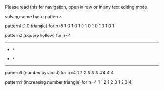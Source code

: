 Please read this for navigation, open in raw or in any text editing mode

solving some basic patterns

pattern1 (1 0 triangle)
  for n=5
  1
  0 1
  0 1 0
  1 0 1 0
  1 0 1 0 1

pattern2 (square hollow)
  for n=4
  * * * * 
  *     *
  *     *
  * * * *

pattern3 (number pyramid)
  for n=4
      1
     2 2
    3 3 3
   4 4 4 4

pattern4 (increasing number triangle)
  for n=4
  1
  1 2
  1 2 3
  1 2 3 4

